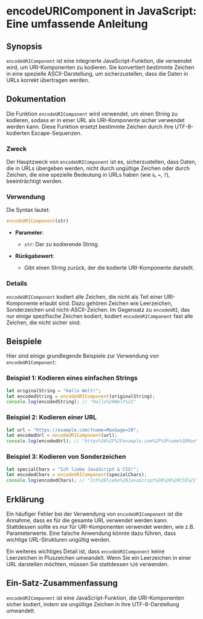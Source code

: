 <!--
Meta Description: # encodeURIComponent in JavaScript: Eine umfassende Anleitung ## Synopsis `encodeURIComponent` ist eine integrierte JavaScript-Funktion, die verwendet...
Meta Keywords: encodeuricomponent, die, zeichen, javascript, werden
-->

# encodeURIComponent in JavaScript: Eine umfassende Anleitung

## Synopsis
`encodeURIComponent` ist eine integrierte JavaScript-Funktion, die verwendet wird, um URI-Komponenten zu kodieren. Sie konvertiert bestimmte Zeichen in eine spezielle ASCII-Darstellung, um sicherzustellen, dass die Daten in URLs korrekt übertragen werden.

## Dokumentation
Die Funktion `encodeURIComponent` wird verwendet, um einen String zu kodieren, sodass er in einer URL als URI-Komponente sicher verwendet werden kann. Diese Funktion ersetzt bestimmte Zeichen durch ihre UTF-8-kodierten Escape-Sequenzen.

### Zweck
Der Hauptzweck von `encodeURIComponent` ist es, sicherzustellen, dass Daten, die in URLs übergeben werden, nicht durch ungültige Zeichen oder durch Zeichen, die eine spezielle Bedeutung in URLs haben (wie `&`, `=`, `?`), beeinträchtigt werden.

### Verwendung
Die Syntax lautet:
```javascript
encodeURIComponent(str)
```
- **Parameter**:
  - `str`: Der zu kodierende String.
  
- **Rückgabewert**:
  - Gibt einen String zurück, der die kodierte URI-Komponente darstellt.

### Details
`encodeURIComponent` kodiert alle Zeichen, die nicht als Teil einer URI-Komponente erlaubt sind. Dazu gehören Zeichen wie Leerzeichen, Sonderzeichen und nicht-ASCII-Zeichen. Im Gegensatz zu `encodeURI`, das nur einige spezifische Zeichen kodiert, kodiert `encodeURIComponent` fast alle Zeichen, die nicht sicher sind.

## Beispiele
Hier sind einige grundlegende Beispiele zur Verwendung von `encodeURIComponent`:

### Beispiel 1: Kodieren eines einfachen Strings
```javascript
let originalString = "Hallo Welt!";
let encodedString = encodeURIComponent(originalString);
console.log(encodedString); // "Hallo%20Welt%21"
```

### Beispiel 2: Kodieren einer URL
```javascript
let url = "https://example.com/?name=Max&age=20";
let encodedUrl = encodeURIComponent(url);
console.log(encodedUrl); // "https%3A%2F%2Fexample.com%2F%3Fname%3DMax%26age%3D20"
```

### Beispiel 3: Kodieren von Sonderzeichen
```javascript
let specialChars = "Ich liebe JavaScript & CSS!";
let encodedChars = encodeURIComponent(specialChars);
console.log(encodedChars); // "Ich%20liebe%20JavaScript%20%26%20CSS%21"
```

## Erklärung
Ein häufiger Fehler bei der Verwendung von `encodeURIComponent` ist die Annahme, dass es für die gesamte URL verwendet werden kann. Stattdessen sollte es nur für URI-Komponenten verwendet werden, wie z.B. Parameterwerte. Eine falsche Anwendung könnte dazu führen, dass wichtige URL-Strukturen ungültig werden. 

Ein weiteres wichtiges Detail ist, dass `encodeURIComponent` keine Leerzeichen in Pluszeichen umwandelt. Wenn Sie ein Leerzeichen in einer URL darstellen möchten, müssen Sie stattdessen `%20` verwenden.

## Ein-Satz-Zusammenfassung
`encodeURIComponent` ist eine JavaScript-Funktion, die URI-Komponenten sicher kodiert, indem sie ungültige Zeichen in ihre UTF-8-Darstellung umwandelt.